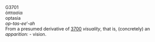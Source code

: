 <body>
  <p>G3701<br>  ὀπτασία  <br> optasia  <br><i>op-tas-ee‘-ah </i><br>From a presumed derivative of <a href="g3700.htm">3700</a>  <i>visuality</i>, that is, (concretely) an <i>apparition:</i> - vision.<br></p>
 </body>